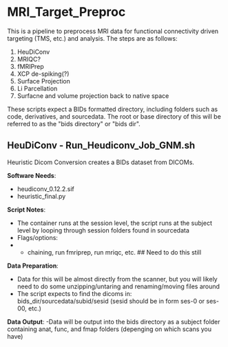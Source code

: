 # MRI_Target_Preproc
This is a pipeline to preprocess MRI data for functional connectivity driven targeting (TMS, etc.) and analysis. The steps are as follows: 

1. HeuDiConv
2. MRIQC?
3. fMRIPrep
4. XCP de-spiking(?)
5. Surface Projection
6. Li Parcellation
7. Surfacne and volume projection back to native space

These scripts expect a BIDs formatted directory, including folders such as code, derivatives, and sourcedata. The root or base directory of this will be referred to as the "bids directory" or "bids dir". 

## HeuDiConv - Run_Heudiconv_Job_GNM.sh
Heuristic Dicom Conversion creates a BIDs dataset from DICOMs. 

**Software Needs**:
- heudiconv_0.12.2.sif
- heuristic_final.py

**Script Notes**:
- The container runs at the session level, the script runs at the subject level by looping through session folders found in sourcedata
- Flags/options:
- - chaining, run fmriprep, run mriqc, etc. ## Need to do this still 

**Data Preparation**:
- Data for this will be almost directly from the scanner, but you will likely need to do some unzipping/untaring and renaming/moving files around
- The script expects to find the dicoms in: bids_dir/sourcedata/subid/sesid (sesid should be in form ses-0 or ses-00, etc.)

**Data Output**:
-Data will be output into the bids directory as a subject folder containing anat, func, and fmap folders (depenging on which scans you have)

